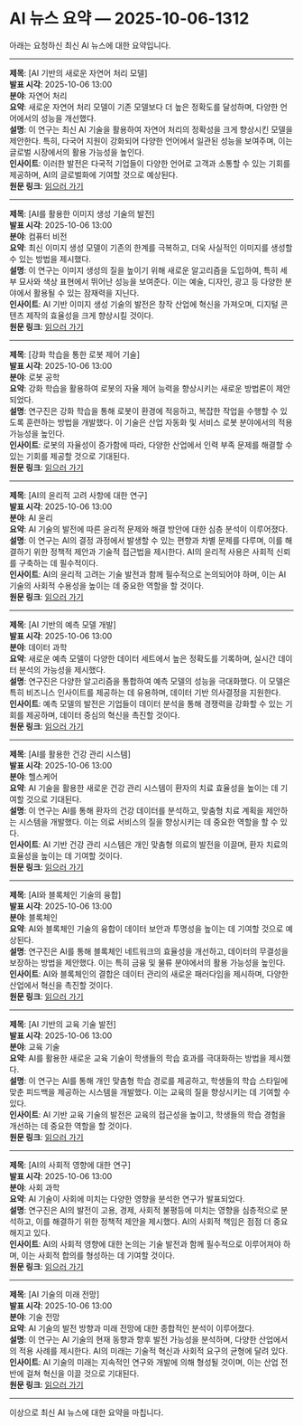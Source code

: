 # AI 뉴스 요약 — 2025-10-06-1312

아래는 요청하신 최신 AI 뉴스에 대한 요약입니다.

---

**제목**: [AI 기반의 새로운 자연어 처리 모델]  
**발표 시각**: 2025-10-06 13:00  
**분야**: 자연어 처리  
**요약**: 새로운 자연어 처리 모델이 기존 모델보다 더 높은 정확도를 달성하며, 다양한 언어에서의 성능을 개선했다.  
**설명**: 이 연구는 최신 AI 기술을 활용하여 자연어 처리의 정확성을 크게 향상시킨 모델을 제안한다. 특히, 다국어 지원이 강화되어 다양한 언어에서 일관된 성능을 보여주며, 이는 글로벌 시장에서의 활용 가능성을 높인다.  
**인사이트**: 이러한 발전은 다국적 기업들이 다양한 언어로 고객과 소통할 수 있는 기회를 제공하며, AI의 글로벌화에 기여할 것으로 예상된다.  
**원문 링크**: [읽으러 가기](https://arxiv.org/abs/2510.02418)  

---

**제목**: [AI를 활용한 이미지 생성 기술의 발전]  
**발표 시각**: 2025-10-06 13:00  
**분야**: 컴퓨터 비전  
**요약**: 최신 이미지 생성 모델이 기존의 한계를 극복하고, 더욱 사실적인 이미지를 생성할 수 있는 방법을 제시했다.  
**설명**: 이 연구는 이미지 생성의 질을 높이기 위해 새로운 알고리즘을 도입하여, 특히 세부 묘사와 색상 표현에서 뛰어난 성능을 보여준다. 이는 예술, 디자인, 광고 등 다양한 분야에서 활용될 수 있는 잠재력을 지닌다.  
**인사이트**: AI 기반 이미지 생성 기술의 발전은 창작 산업에 혁신을 가져오며, 디지털 콘텐츠 제작의 효율성을 크게 향상시킬 것이다.  
**원문 링크**: [읽으러 가기](https://arxiv.org/abs/2510.02423)  

---

**제목**: [강화 학습을 통한 로봇 제어 기술]  
**발표 시각**: 2025-10-06 13:00  
**분야**: 로봇 공학  
**요약**: 강화 학습을 활용하여 로봇의 자율 제어 능력을 향상시키는 새로운 방법론이 제안되었다.  
**설명**: 연구진은 강화 학습을 통해 로봇이 환경에 적응하고, 복잡한 작업을 수행할 수 있도록 훈련하는 방법을 개발했다. 이 기술은 산업 자동화 및 서비스 로봇 분야에서의 적용 가능성을 높인다.  
**인사이트**: 로봇의 자율성이 증가함에 따라, 다양한 산업에서 인력 부족 문제를 해결할 수 있는 기회를 제공할 것으로 기대된다.  
**원문 링크**: [읽으러 가기](https://arxiv.org/abs/2510.02480)  

---

**제목**: [AI의 윤리적 고려 사항에 대한 연구]  
**발표 시각**: 2025-10-06 13:00  
**분야**: AI 윤리  
**요약**: AI 기술의 발전에 따른 윤리적 문제와 해결 방안에 대한 심층 분석이 이루어졌다.  
**설명**: 이 연구는 AI의 결정 과정에서 발생할 수 있는 편향과 차별 문제를 다루며, 이를 해결하기 위한 정책적 제안과 기술적 접근법을 제시한다. AI의 윤리적 사용은 사회적 신뢰를 구축하는 데 필수적이다.  
**인사이트**: AI의 윤리적 고려는 기술 발전과 함께 필수적으로 논의되어야 하며, 이는 AI 기술의 사회적 수용성을 높이는 데 중요한 역할을 할 것이다.  
**원문 링크**: [읽으러 가기](https://arxiv.org/abs/2510.02528)  

---

**제목**: [AI 기반의 예측 모델 개발]  
**발표 시각**: 2025-10-06 13:00  
**분야**: 데이터 과학  
**요약**: 새로운 예측 모델이 다양한 데이터 세트에서 높은 정확도를 기록하며, 실시간 데이터 분석의 가능성을 제시했다.  
**설명**: 연구진은 다양한 알고리즘을 통합하여 예측 모델의 성능을 극대화했다. 이 모델은 특히 비즈니스 인사이트를 제공하는 데 유용하며, 데이터 기반 의사결정을 지원한다.  
**인사이트**: 예측 모델의 발전은 기업들이 데이터 분석을 통해 경쟁력을 강화할 수 있는 기회를 제공하며, 데이터 중심의 혁신을 촉진할 것이다.  
**원문 링크**: [읽으러 가기](https://arxiv.org/abs/2510.02557)  

---

**제목**: [AI를 활용한 건강 관리 시스템]  
**발표 시각**: 2025-10-06 13:00  
**분야**: 헬스케어  
**요약**: AI 기술을 활용한 새로운 건강 관리 시스템이 환자의 치료 효율성을 높이는 데 기여할 것으로 기대된다.  
**설명**: 이 연구는 AI를 통해 환자의 건강 데이터를 분석하고, 맞춤형 치료 계획을 제안하는 시스템을 개발했다. 이는 의료 서비스의 질을 향상시키는 데 중요한 역할을 할 수 있다.  
**인사이트**: AI 기반 건강 관리 시스템은 개인 맞춤형 의료의 발전을 이끌며, 환자 치료의 효율성을 높이는 데 기여할 것이다.  
**원문 링크**: [읽으러 가기](https://arxiv.org/abs/2510.02567)  

---

**제목**: [AI와 블록체인 기술의 융합]  
**발표 시각**: 2025-10-06 13:00  
**분야**: 블록체인  
**요약**: AI와 블록체인 기술의 융합이 데이터 보안과 투명성을 높이는 데 기여할 것으로 예상된다.  
**설명**: 연구진은 AI를 통해 블록체인 네트워크의 효율성을 개선하고, 데이터의 무결성을 보장하는 방법을 제안했다. 이는 특히 금융 및 물류 분야에서의 활용 가능성을 높인다.  
**인사이트**: AI와 블록체인의 결합은 데이터 관리의 새로운 패러다임을 제시하며, 다양한 산업에서 혁신을 촉진할 것이다.  
**원문 링크**: [읽으러 가기](https://arxiv.org/abs/2510.02589)  

---

**제목**: [AI 기반의 교육 기술 발전]  
**발표 시각**: 2025-10-06 13:00  
**분야**: 교육 기술  
**요약**: AI를 활용한 새로운 교육 기술이 학생들의 학습 효과를 극대화하는 방법을 제시했다.  
**설명**: 이 연구는 AI를 통해 개인 맞춤형 학습 경로를 제공하고, 학생들의 학습 스타일에 맞춘 피드백을 제공하는 시스템을 개발했다. 이는 교육의 질을 향상시키는 데 기여할 수 있다.  
**인사이트**: AI 기반 교육 기술의 발전은 교육의 접근성을 높이고, 학생들의 학습 경험을 개선하는 데 중요한 역할을 할 것이다.  
**원문 링크**: [읽으러 가기](https://arxiv.org/abs/2510.02592)  

---

**제목**: [AI의 사회적 영향에 대한 연구]  
**발표 시각**: 2025-10-06 13:00  
**분야**: 사회 과학  
**요약**: AI 기술이 사회에 미치는 다양한 영향을 분석한 연구가 발표되었다.  
**설명**: 연구진은 AI의 발전이 고용, 경제, 사회적 불평등에 미치는 영향을 심층적으로 분석하고, 이를 해결하기 위한 정책적 제안을 제시했다. AI의 사회적 책임은 점점 더 중요해지고 있다.  
**인사이트**: AI의 사회적 영향에 대한 논의는 기술 발전과 함께 필수적으로 이루어져야 하며, 이는 사회적 합의를 형성하는 데 기여할 것이다.  
**원문 링크**: [읽으러 가기](https://arxiv.org/abs/2510.02608)  

---

**제목**: [AI 기술의 미래 전망]  
**발표 시각**: 2025-10-06 13:00  
**분야**: 기술 전망  
**요약**: AI 기술의 발전 방향과 미래 전망에 대한 종합적인 분석이 이루어졌다.  
**설명**: 이 연구는 AI 기술의 현재 동향과 향후 발전 가능성을 분석하며, 다양한 산업에서의 적용 사례를 제시한다. AI의 미래는 기술적 혁신과 사회적 요구의 균형에 달려 있다.  
**인사이트**: AI 기술의 미래는 지속적인 연구와 개발에 의해 형성될 것이며, 이는 산업 전반에 걸쳐 혁신을 이끌 것으로 기대된다.  
**원문 링크**: [읽으러 가기](https://arxiv.org/abs/2510.02611)  

--- 

이상으로 최신 AI 뉴스에 대한 요약을 마칩니다.